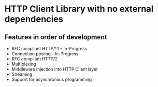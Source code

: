 # HTTP Client Library with no external dependencies

## Features in order of development

- RFC compliant HTTP/1.1 -  In-Progress
- Connection pooling - In-Progress
- RFC compliant HTTP/2 
- Multiplexing
- Middleware injection into HTTP Client layer
- Streaming
- Support for asynchronous programming
